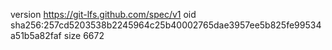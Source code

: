 version https://git-lfs.github.com/spec/v1
oid sha256:257cd5203538b2245964c25b40002765dae3957ee5b825fe99534a51b5a82faf
size 6672

